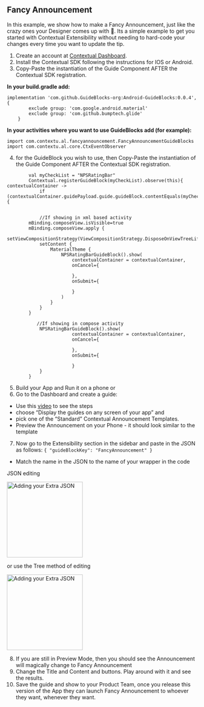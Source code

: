 ## Fancy Announcement

In this example, we show how to make a Fancy Announcement, just like the crazy ones your Designer comes up with 🤣. Its a simple example to get you started with Contextual Extensibility without needing to hard-code your changes every time you want to update the tip.

1. Create an account at [Contextual Dashboard](https://dashboard.contextu.al/ "Contextual Dashboard").
2. Install the Contextual SDK following the instructions for IOS or Android.
3. Copy-Paste the instantiation of the Guide Component AFTER the Contextual SDK registration.

**In your build.gradle add:**

```
implementation 'com.github.GuideBlocks-org:Android-GuideBlocks:0.0.4', {
        exclude group: 'com.google.android.material'
        exclude group: 'com.github.bumptech.glide'
    }
```

**In your activities where you want to use GuideBlocks add (for example):**

```
import com.contextu.al.fancyannouncement.FancyAnnouncementGuideBlocks
import com.contextu.al.core.CtxEventObserver
```

4. for the GuideBlock you wish to use, then Copy-Paste the instantiation of the Guide Component AFTER the Contextual SDK registration.

```
        val myCheckList = "NPSRatingBar"
        Contextual.registerGuideBlock(myCheckList).observe(this){ contextualContainer ->
            if (contextualContainer.guidePayload.guide.guideBlock.contentEquals(myCheckList)) {
            
            
            //If showing in xml based activity
        mBinding.composeView.isVisible=true
        mBinding.composeView.apply {
            setViewCompositionStrategy(ViewCompositionStrategy.DisposeOnViewTreeLifecycleDestroyed)
            setContent {
                MaterialTheme {
                    NPSRatingBarGuideBlock().show(
                        contextualContainer = contextualContainer,
                        onCancel={

                        },
                        onSubmit={

                        }
                    )
                }
            }
        }
        
           //If showing in compose activity
            NPSRatingBarGuideBlock().show(
                        contextualContainer = contextualContainer,
                        onCancel={

                        },
                        onSubmit={

                        }
            }
        }
```
 
5. Build your App and Run it on a phone or
6. Go to the Dashboard and create a guide:
* Use this [video]( https://vimeo.com/863886653#t=0m58s "Another Guide Creation How-to") to see the steps
* choose “Display the guides on any screen of your app” and
* pick one of the “Standard” Contextual Announcement Templates.
* Preview the Announcement on your Phone - it should look similar to the template
7. Now go to the Extensibility section in the sidebar and paste in the JSON as follows:
   `
   {
   "guideBlockKey": "FancyAnnouncement"
   }
   `
* Match the name in the JSON to the name of your wrapper in the code

JSON editing
 
<img src="https://raw.githubusercontent.com/contextu-al/FavDish/main/screenshots/FancyAnnouncementJSON.png" alt="Adding your Extra JSON" width="200"/>

or use the Tree method of editing

<img src="https://raw.githubusercontent.com/contextu-al/FavDish/main/screenshots/FancyAnnouncementTree.png" alt="Adding your Extra JSON" width="200"/>

8. If you are still in Preview Mode, then you should see the Announcement will magically change to Fancy Announcement
9. Change the Title and Content and buttons. Play around with it and see the results.
10. Save the guide and show to your Product Team, once you release this version of the App they can launch Fancy Announcement to whoever they want, whenever they want.

